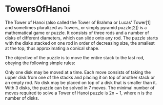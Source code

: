 # TowersOfHanoi

The Tower of Hanoi (also called the Tower of Brahma or Lucas' Tower[1] and sometimes pluralized as Towers, or simply pyramid puzzle[2]) is a mathematical game or puzzle. It consists of three rods and a number of disks of different diameters, which can slide onto any rod. The puzzle starts with the disks stacked on one rod in order of decreasing size, the smallest at the top, thus approximating a conical shape.

The objective of the puzzle is to move the entire stack to the last rod, obeying the following simple rules:

Only one disk may be moved at a time.
Each move consists of taking the upper disk from one of the stacks and placing it on top of another stack or an empty rod.
No disk may be placed on top of a disk that is smaller than it.
With 3 disks, the puzzle can be solved in 7 moves. The minimal number of moves required to solve a Tower of Hanoi puzzle is 2n − 1, where n is the number of disks.
